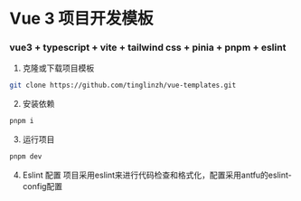 # Vue 3 项目开发模板

### vue3 + typescript + vite + tailwind css + pinia + pnpm + eslint

1. 克隆或下载项目模板

```bash
git clone https://github.com/tinglinzh/vue-templates.git
```

2. 安装依赖

```bash
pnpm i
```

3. 运行项目

```bash
pnpm dev
```

4. Eslint 配置
   项目采用eslint来进行代码检查和格式化，配置采用antfu的eslint-config配置
